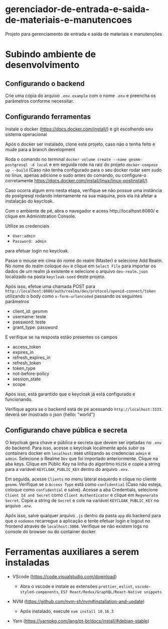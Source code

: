 # gerenciador-de-entrada-e-saida-de-materiais-e-manutencoes

Projeto para gerenciamento de entrada e saída de materiais e manutenções

# Subindo ambiente de desenvolvimento

## Configurando o backend

Crie uma cópia do arquivo `.env.example` com o nome `.env` e preencha os parâmetros conforme necessitar.

## Configurando ferramentas

Instale o docker (https://docs.docker.com/install/) e git escolhendo seu sistema operacional

Após o docker ser instalado, clone este projeto, caso não o tenha feito e mude para a branch development

Roda o comando no terminal `docker volume create --name gesmm-postgresql -d local` e em seguida rode na raiz do projeto `docker-compose up --build` (Caso não tenha configurado para o seu docker rodar sem sudo no linux, apenas adicione o sudo antes do comando, ou configure-o corretamente https://docs.docker.com/install/linux/linux-postinstall/).

Caso ocorra algum erro nesta etapa, verifique se não possue uma instância do postgresql rodando internamente na sua máquina, pois ela irá afetar a instalação do keycloak.

Com o ambiente de pé, abra o navegador e acess http://localhost:8080/ e clique em Administration Console.

Utilize as credenciais

- `User:admin`
- `Password: admin`

para efetuar login no keycloak.

Passe o mouse em cima do nome do realm (Master) e selecione Add Realm. No nome do realm coloque `dev` e clique em `Select File` para importar os dados de um realm já existente e selecione o arquivo `dev-realm.json` localizado na pasta `keycloak-seed` deste projeto.

Após isso, efetue uma chamada POST para `http://localhost:8080/auth/realms/dev/protocol/openid-connect/token` utilizando o body como `x-form-urlencoded` passando os seguintes parâmetros

- client_id: gesmm
- username: teste
- password: teste
- grant_type: password

E verifique se na resposta estão presentes os campos

- access_token
- expires_in
- refresh_expires_in
- refresh_token
- token_type
- not-before-policy
- session_state
- scope

Após isso, está garantido que o keycloak já está configurado e funcionando.

Verifique agora se o backend está de pé acessando `http://localhost:3333`. deverá ser mostrado o json {hello: "world"}

## Configurando chave pública e secreta

O keycloak gera chave e pública e secreta que devem ser injetadas no `.env` do backend. Para isso, acesse o keycloak localmente após subir os containers docker em `localhost:8080` utilizando as credencias `admin` e `admin`. Selecione o Realme `Dev` que foi importado anteriormente. Clique na aba keys. Clique em Públic Key na linha do algoritmo `RS256` e copie a string para a variável `KEYCLOAK_PUBLIC_KEY` dentro do arquivo `.env`.

Em seguida, acesse `Clients` no menu lateral esquerdo e clique no cliente `gesmm`. Verifique se o `Access Type` está como `confidential` (Caso não esteja, coloque como `confidential` e salve). Acesse a aba Credentials, selecione `Client Id and Secret` como `Client Authenticator` e clique em `Regenerate Secret`. Copie a string de `Secret` e cole na variável `KEYCLOAK_PUBLIC_KEY` no arquivo `.env`.

Após isso, salve qualquer arquivo `.js` dentro da pasta `app` do backend para que o `nodemon` recarregue a aplicação e tente efetuar login e logout no frontend através de `localhost:3000`. Verifique se não existem logs no console do browser ou do container docker.

# Ferramentas auxiliares a serem instaladas

- VScode (https://code.visualstudio.com/download)

  - Abra o vscode e instale as extensões `prettier`, `eslint`, `vscode-styled-components`, `ES7 React/Redux/GraphQL/React-Native snippets`

- NVM (https://github.com/nvm-sh/nvm#installation-and-update)

  - Após instalado, execute `nvm install 10.16.3`

- Yarn (https://yarnpkg.com/lang/pt-br/docs/install/#debian-stable)
